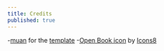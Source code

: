 ```yaml
---
title: Credits
published: true
---
```

-[muan](https://github.com/muan) for the [template](https://github.com/muan/scribble)
-[Open Book icon](https://icons8.com/icons/set/open-book) by [Icons8](https://icons8.com)